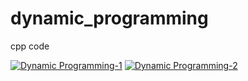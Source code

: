 # dynamic_programming

cpp code 

[![Dynamic Programming-1](http://img.youtube.com/vi/Hdr64lKQ3e4/0.jpg)](https://www.youtube.com/watch?v=Hdr64lKQ3e4)
[![Dynamic Programming-2](http://img.youtube.com/vi/rE5h11FwiVw/0.jpg)](https://www.youtube.com/watch?v=rE5h11FwiVw)
